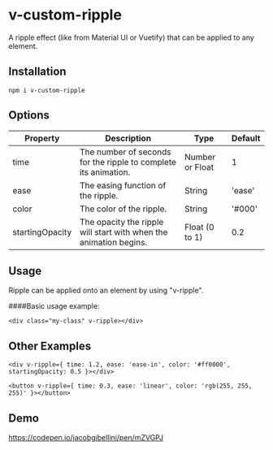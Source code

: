 # v-custom-ripple
A ripple effect (like from Material UI or Vuetify) that can be applied to any element.

## Installation
```
npm i v-custom-ripple
```

## Options

|  Property |  Description | Type  | Default  |
|-----------|--------------|-------|----------|
| time  | The number of seconds for the ripple to complete its animation.  | Number or Float  | 1  |
|  ease |  The easing function of the ripple. | String  |  'ease' |
| color  |  The color of the ripple. | String  |  '#000' |
| startingOpacity  | The opacity the ripple will start with when the animation begins.  | Float (0 to 1)  |  0.2 |

## Usage
Ripple can be applied onto an element by using "v-ripple".

####Basic usage example:

```vue
<div class="my-class" v-ripple></div>
```

## Other Examples
```vue
<div v-ripple={ time: 1.2, ease: 'ease-in', color: '#ff0000', startingOpacity: 0.5 }></div>
```

```vue
<button v-ripple={ time: 0.3, ease: 'linear', color: 'rgb(255, 255, 255)' }></button>
```
## Demo
https://codepen.io/jacobgibellini/pen/mZVGPJ
